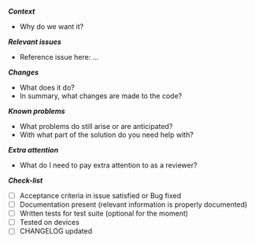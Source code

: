 ***Context***
- Why do we want it?

***Relevant issues***
- Reference issue here: ...

***Changes***
- What does it do?
- In summary, what changes are made to the code?

***Known problems***
- What problems do still arise or are anticipated?
- With what part of the solution do you need help with?

***Extra attention***
- What do I need to pay extra attention to as a reviewer?

***Check-list***
- [ ] Acceptance criteria in issue satisfied or Bug fixed
- [ ] Documentation present (relevant information is properly documented)
- [ ] Written tests for test suite (optional for the moment)
- [ ] Tested on devices
- [ ] CHANGELOG updated